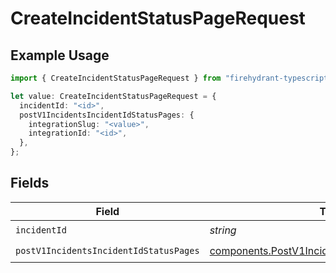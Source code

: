 # CreateIncidentStatusPageRequest

## Example Usage

```typescript
import { CreateIncidentStatusPageRequest } from "firehydrant-typescript-sdk/models/operations";

let value: CreateIncidentStatusPageRequest = {
  incidentId: "<id>",
  postV1IncidentsIncidentIdStatusPages: {
    integrationSlug: "<value>",
    integrationId: "<id>",
  },
};
```

## Fields

| Field                                                                                                              | Type                                                                                                               | Required                                                                                                           | Description                                                                                                        |
| ------------------------------------------------------------------------------------------------------------------ | ------------------------------------------------------------------------------------------------------------------ | ------------------------------------------------------------------------------------------------------------------ | ------------------------------------------------------------------------------------------------------------------ |
| `incidentId`                                                                                                       | *string*                                                                                                           | :heavy_check_mark:                                                                                                 | N/A                                                                                                                |
| `postV1IncidentsIncidentIdStatusPages`                                                                             | [components.PostV1IncidentsIncidentIdStatusPages](../../models/components/postv1incidentsincidentidstatuspages.md) | :heavy_check_mark:                                                                                                 | N/A                                                                                                                |